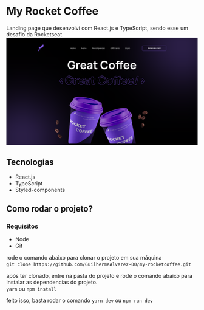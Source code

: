 # My Rocket Coffee

Landing page que desenvolvi com React.js e TypeScript, sendo esse um desafio da Rocketseat.
<img src="./src/assets/rocketcoffee1.png" />

## Tecnologias

- React.js
- TypeScript
- Styled-components

## Como rodar o projeto?

### Requisitos

- Node
- Git

rode o comando abaixo para clonar o projeto em sua máquina <br />
`git clone https://github.com/GuilhermeAlvarez-00/my-rocketcoffee.git`

após ter clonado, entre na pasta do projeto e rode o comando abaixo para instalar as dependencias do projeto. <br />
`yarn` ou `npm install`

feito isso, basta rodar o comando `yarn dev` ou `npm run dev`
